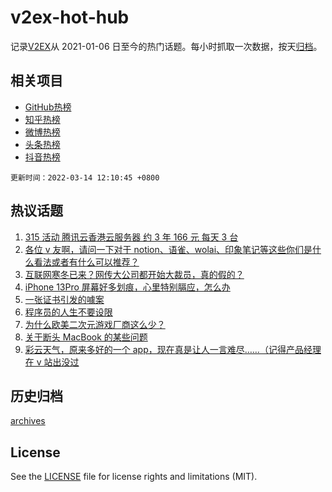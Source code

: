 # v2ex-hot-hub

 记录[V2EX](https://www.v2ex.com/)从 2021-01-06 日至今的热门话题。每小时抓取一次数据，按天[归档](archives)。
 
 ## 相关项目

- [GitHub热榜](https://github.com/lonnyzhang423/github-hot-hub)
- [知乎热榜](https://github.com/lonnyzhang423/zhihu-hot-hub)
- [微博热榜](https://github.com/lonnyzhang423/weibo-hot-hub)
- [头条热榜](https://github.com/lonnyzhang423/toutiao-hot-hub)
- [抖音热榜](https://github.com/lonnyzhang423/douyin-hot-hub)


 `更新时间：2022-03-14 12:10:45 +0800`

## 热议话题

1. [315 活动 腾讯云香港云服务器 约 3 年 166 元 每天 3 台](https://www.v2ex.com/t/840061)
1. [各位 v 友啊，请问一下对于 notion、语雀、wolai、印象笔记等这些你们是什么看法或者有什么可以推荐？](https://www.v2ex.com/t/840045)
1. [互联网寒冬已来？网传大公司都开始大裁员，真的假的？](https://www.v2ex.com/t/840068)
1. [iPhone 13Pro 屏幕好多划痕，心里特别膈应，怎么办](https://www.v2ex.com/t/840121)
1. [一张证书引发的噱案](https://www.v2ex.com/t/840034)
1. [程序员的人生不要设限](https://www.v2ex.com/t/840026)
1. [为什么欧美二次元游戏厂商这么少？](https://www.v2ex.com/t/840101)
1. [关于断头 MacBook 的某些问题](https://www.v2ex.com/t/840002)
1. [彩云天气，原来多好的一个 app，现在真是让人一言难尽……（记得产品经理在 v 站出没过](https://www.v2ex.com/t/840040)

## 历史归档

[archives](archives)

## License

See the [LICENSE](LICENSE) file for license rights and limitations (MIT).
